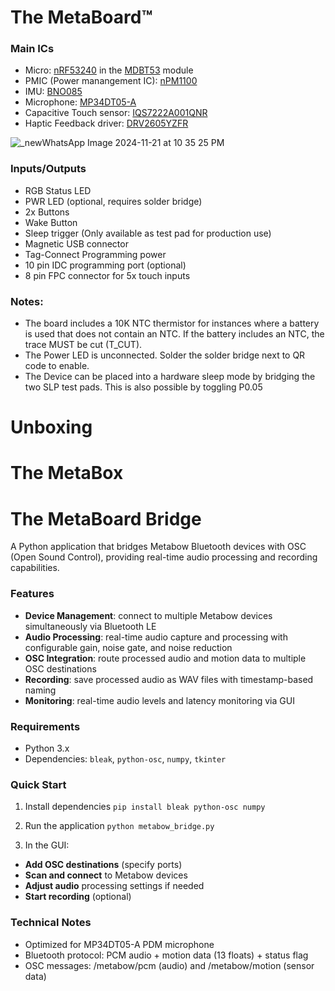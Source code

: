 # The MetaBoard™

### Main ICs

- Micro: [nRF53240](https://www.nordicsemi.com/Products/nRF5340) in the [MDBT53](https://www.raytac.com/download/index.php?index_id=60) module
- PMIC (Power manangement IC): [nPM1100](https://www.nordicsemi.com/Products/nPM1100)
- IMU: [BNO085](https://www.ceva-ip.com/wp-content/uploads/2019/10/BNO080_085-Datasheet.pdf)
- Microphone: [MP34DT05-A](https://www.st.com/resource/en/datasheet/mp34dt05-a.pdf)
- Capacitive Touch sensor: [IQS7222A001QNR](https://www.azoteq.com/images/stories/pdf/iqs7222a_datasheet.pdf)
- Haptic Feedback driver: [DRV2605YZFR](https://www.ti.com/lit/ds/symlink/drv2605.pdf)

![_newWhatsApp Image 2024-11-21 at 10 35 25 PM](https://github.com/user-attachments/assets/9a10fdf9-13ec-481e-9714-1bcfbf9e873c)

### Inputs/Outputs

- RGB Status LED
- PWR LED (optional, requires solder bridge)
- 2x Buttons
- Wake Button
- Sleep trigger (Only available as test pad for production use)
- Magnetic USB connector
- Tag-Connect Programming power
- 10 pin IDC programming port (optional)
- 8 pin FPC connector for 5x touch inputs

### Notes:

- The board includes a 10K NTC thermistor for instances where a battery is used that does not contain an NTC. If the battery includes an NTC, the trace MUST be cut (T_CUT).
- The Power LED is unconnected. Solder the solder bridge next to QR code to enable.
- The Device can be placed into a hardware sleep mode by bridging the two SLP test pads. This is also possible by toggling P0.05

# Unboxing

# The MetaBox

# The MetaBoard Bridge

A Python application that bridges Metabow Bluetooth devices with OSC (Open Sound Control), providing real-time audio processing and recording capabilities.

###  Features

- **Device Management**: connect to multiple Metabow devices simultaneously via Bluetooth LE
- **Audio Processing**: real-time audio capture and processing with configurable gain, noise gate, and noise reduction
- **OSC Integration**: route processed audio and motion data to multiple OSC destinations
- **Recording**: save processed audio as WAV files with timestamp-based naming
- **Monitoring**: real-time audio levels and latency monitoring via GUI

### Requirements

- Python 3.x
- Dependencies: `bleak`, `python-osc`, `numpy`, `tkinter`

### Quick Start

1. Install dependencies ```pip install bleak python-osc numpy```
   
3. Run the application ```python metabow_bridge.py```

5. In the GUI:
- **Add OSC destinations** (specify ports)
- **Scan and connect** to Metabow devices
- **Adjust audio** processing settings if needed
- **Start recording** (optional)

### Technical Notes 
 
- Optimized for MP34DT05-A PDM microphone
- Bluetooth protocol: PCM audio + motion data (13 floats) + status flag
- OSC messages: /metabow/pcm (audio) and /metabow/motion (sensor data)


